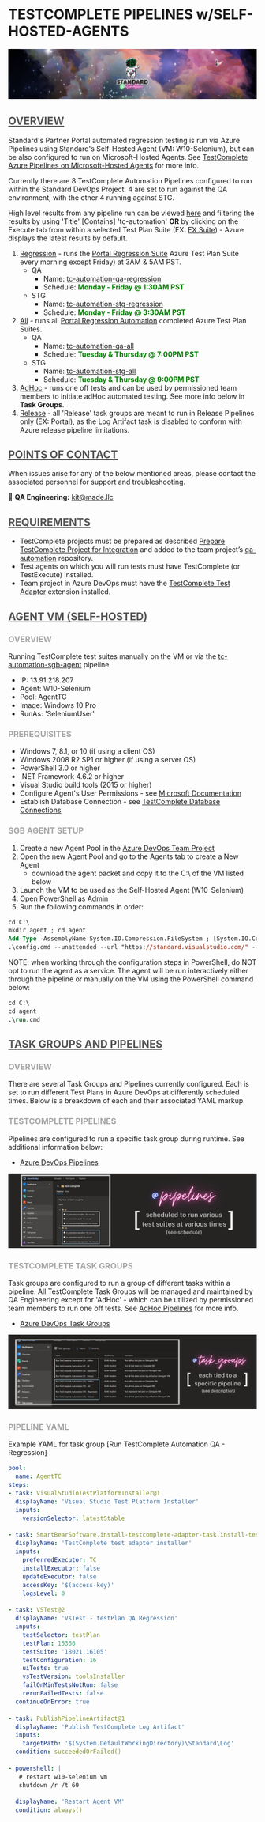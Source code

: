 **<h1> TESTCOMPLETE PIPELINES w/SELF-HOSTED-AGENTS </h1>**
![standard-automation.png](/src/standard-automation.png)



## <span style="color:#555555"><u> **OVERVIEW** </u></span>
Standard's Partner Portal automated regression testing is run via Azure Pipelines using Standard's Self-Hosted Agent (VM: W10-Selenium), but can be also configured to run on Microsoft-Hosted Agents. See [TestComplete Azure Pipelines on Microsoft-Hosted Agents](/TestComplete-Automation/Azure-Pipelines-on-Microsoft%2DHosted-Agents) for more info. 

Currently there are 8 TestComplete Automation Pipelines configured to run within the Standard DevOps Project. 4 are set to run against the QA environment, with the other 4 running against STG.

High level results from any pipeline run can be viewed [here](https://Standard.visualstudio.com/DevProjects/_testManagement/runs?_a=runQuery) and filtering the results by using 'Title' [Contains] 'tc-automation' **OR** by clicking on the Execute tab from within a selected Test Plan Suite (EX: [FX Suite](https://standard.visualstudio.com/DevProjects/_testPlans/execute?planId=15366&suiteId=17288)) - Azure displays the latest results by default.

1. <u>Regression</u> - runs the [Portal Regression Suite]() Azure Test Plan Suite every morning except Friday) at 3AM & 5AM PST.
   - QA
      - Name: [tc-automation-qa-regression]() 
      - Schedule: **<span style="color:green">Monday - Friday @ 1:30AM PST</span>**
   - STG
      - Name: [tc-automation-stg-regression]() 
      - Schedule: **<span style="color:green">Monday - Friday @ 3:30AM PST</span>**
2. <u>All</u> - runs all [Portal Regression Automation]() completed Azure Test Plan Suites.
   - QA
      - Name: [tc-automation-qa-all]() 
      - Schedule: **<span style="color:green">Tuesday & Thursday @ 7:00PM PST</span>**
   - STG
      - Name: [tc-automation-stg-all]() 
      - Schedule: **<span style="color:green">Tuesday & Thursday @ 9:00PM PST</span>**
3. <u>AdHoc</u> - runs one off tests and can be used by permissioned team members to initiate adHoc automated testing. See more info below in **Task Groups**.
4. <u>Release</u> - all 'Release' task groups are meant to run in Release Pipelines only (EX: Portal), as the Log Artifact task is disabled to conform with Azure release pipeline limitations.



## <span style="color:#555555"><u> **POINTS OF CONTACT** </u></span>
When issues arise for any of the below mentioned areas, please contact the associated personnel for support and troubleshooting.

:taco: **QA Engineering:**<span style="color:gold"> kit@made.llc </span>



## <span style="color:#555555"><u> **REQUIREMENTS** </u></span>
- TestComplete projects must be prepared as described [Prepare TestComplete Project for Integration](https://support.smartbear.com/testcomplete/docs/working-with/integration/azure/test-adapter/prepare-tc-project.html) and added to the team project’s [qa-automation]() repository.
- Test agents on which you will run tests must have TestComplete (or TestExecute) installed.
- Team project in Azure DevOps must have the [TestComplete Test Adapter]() extension installed.



## <span style="color:#555555"><u> **AGENT VM (SELF-HOSTED)** </u></span>
### <span style="color:#A6A6A6"> **OVERVIEW** </span>
Running TestComplete test suites manually on the VM or via the <u>tc-automation-sgb-agent</u> pipeline
- IP: 13.91.218.207
- Agent: W10-Selenium 
- Pool: AgentTC 
- Image: Windows 10 Pro
- RunAs: 'SeleniumUser'

### <span style="color:#A6A6A6"> **PREREQUISITES** </span>
- Windows 7, 8.1, or 10 (if using a client OS)
- Windows 2008 R2 SP1 or higher (if using a server OS)
- PowerShell 3.0 or higher
- .NET Framework 4.6.2 or higher
- Visual Studio build tools (2015 or higher)
- Configure Agent's User Permissions - see [Microsoft Documentation](https://docs.microsoft.com/en-us/azure/devops/pipelines/agents/v2-windows?view=azure-devops)
- Establish Database Connection - see [TestComplete Database Connections](/TestComplete-Automation/Database-Connections)

### <span style="color:#A6A6A6"> **SGB AGENT SETUP** </span>
1. Create a new Agent Pool in the [Azure DevOps Team Project]()
2. Open the new Agent Pool and go to the Agents tab to create a New Agent
   - download the agent packet and copy it to the C:\ of the VM listed below
3. Launch the VM to be used as the Self-Hosted Agent (W10-Selenium)
4. Open PowerShell as Admin
5. Run the following commands in order:
``` ps
cd C:\
mkdir agent ; cd agent
Add-Type -AssemblyName System.IO.Compression.FileSystem ; [System.IO.Compression.ZipFile]::ExtractToDirectory("$HOME\vsts-agent-win-x64-2.194.0.zip", "$PWD")
.\config.cmd --unattended --url "https://standard.visualstudio.com/" --auth pat --token "<enter token>" --pool AgentTC --runAsAutoLogon --windowsLogonAccount "<enter user>" --windowsLogonPassword "<enter password>" --overwriteAutoLogon
```
NOTE: when working through the configuration steps in PowerShell, do NOT opt to run the agent as a service. The agent will be run interactively either through the pipeline or manually on the VM using the PowerShell command below:
``` ps
cd C:\
cd agent
.\run.cmd
```



## <span style="color:#555555"><u> **TASK GROUPS AND PIPELINES** </u></span>
### <span style="color:#A6A6A6"> **OVERVIEW** </span>
There are several Task Groups and Pipelines currently configured. Each is set to run different Test Plans in Azure DevOps at differently scheduled times. Below is a breakdown of each and their associated YAML markup.



### <span style="color:#A6A6A6"> **TESTCOMPLETE PIPELINES** </span>
Pipelines are configured to run a specific task group during runtime. See additional information below:
- [Azure DevOps Pipelines](https://standard.visualstudio.com/DevProjects/_taskgroups)

![tc_wiki_pipelines.png](/src/assets/tc_wiki_pipelines.png)



### <span style="color:#A6A6A6"> **TESTCOMPLETE TASK GROUPS** </span>
Task groups are configured to run a group of different tasks within a pipeline. All TestComplete Task Groups will be managed and maintained by QA Engineering except for 'AdHoc' - which can be utilized by permissioned team members to run one off tests. See [AdHoc Pipelines](/TestComplete-Automation/AdHoc-Pipelines) for more info.
- [Azure DevOps Task Groups](https://standard.visualstudio.com/DevProjects/_taskgroups)

![tc_wiki_task_groups.png](/src/assets/tc_wiki_task_groups.png)



### <span style="color:#A6A6A6"> **PIPELINE YAML** </span>
Example YAML for task group [Run TestComplete Automation QA - Regression]
``` yaml
pool: 
  name: AgentTC
steps:
- task: VisualStudioTestPlatformInstaller@1
  displayName: 'Visual Studio Test Platform Installer'
  inputs:
    versionSelector: latestStable

- task: SmartBearSoftware.install-testcomplete-adapter-task.install-testcomplete-adapter-task.InstallTestCompleteAdapter@1
  displayName: 'TestComplete test adapter installer'
  inputs:
    preferredExecutor: TC
    installExecutor: false
    updateExecutor: false
    accessKey: '$(access-key)'
    logsLevel: 0

- task: VSTest@2
  displayName: 'VsTest - testPlan QA Regression'
  inputs:
    testSelector: testPlan
    testPlan: 15366
    testSuite: '18021,16105'
    testConfiguration: 16
    uiTests: true
    vsTestVersion: toolsInstaller
    failOnMinTestsNotRun: false
    rerunFailedTests: false
  continueOnError: true

- task: PublishPipelineArtifact@1
  displayName: 'Publish TestComplete Log Artifact'
  inputs:
    targetPath: '$(System.DefaultWorkingDirectory)\Standard\Log'
  condition: succeededOrFailed()

- powershell: |
   # restart w10-selenium vm
   shutdown /r /t 60
   
  displayName: 'Restart Agent VM'
  condition: always()
```